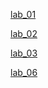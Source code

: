 [lab_01](https://github.com/Sathwik-7805/AIML-LABS/blob/main/lab01.ipynb)


[lab_02](https://github.com/Sathwik-7805/AIML-LABS/blob/main/Lab02-AIML.ipynb)


[lab_03](https://github.com/Sathwik-7805/AIML-LABS/blob/main/Lab03.ipynb)


[lab_06](https://github.com/Sathwik-7805/AIML-LABS/blob/main/LAB06.ipynb)
